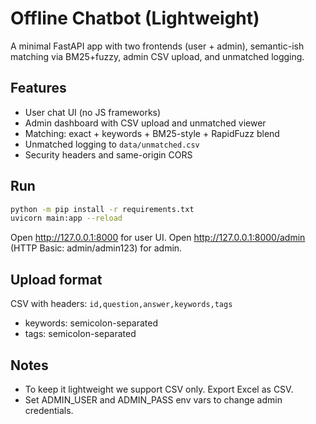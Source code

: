 # Offline Chatbot (Lightweight)

A minimal FastAPI app with two frontends (user + admin), semantic-ish matching via BM25+fuzzy, admin CSV upload, and unmatched logging.

## Features
- User chat UI (no JS frameworks)
- Admin dashboard with CSV upload and unmatched viewer
- Matching: exact + keywords + BM25-style + RapidFuzz blend
- Unmatched logging to `data/unmatched.csv`
- Security headers and same-origin CORS

## Run

```bash
python -m pip install -r requirements.txt
uvicorn main:app --reload
```

Open http://127.0.0.1:8000 for user UI.
Open http://127.0.0.1:8000/admin (HTTP Basic: admin/admin123) for admin.

## Upload format
CSV with headers: `id,question,answer,keywords,tags`
- keywords: semicolon-separated
- tags: semicolon-separated

## Notes
- To keep it lightweight we support CSV only. Export Excel as CSV.
- Set ADMIN_USER and ADMIN_PASS env vars to change admin credentials.
